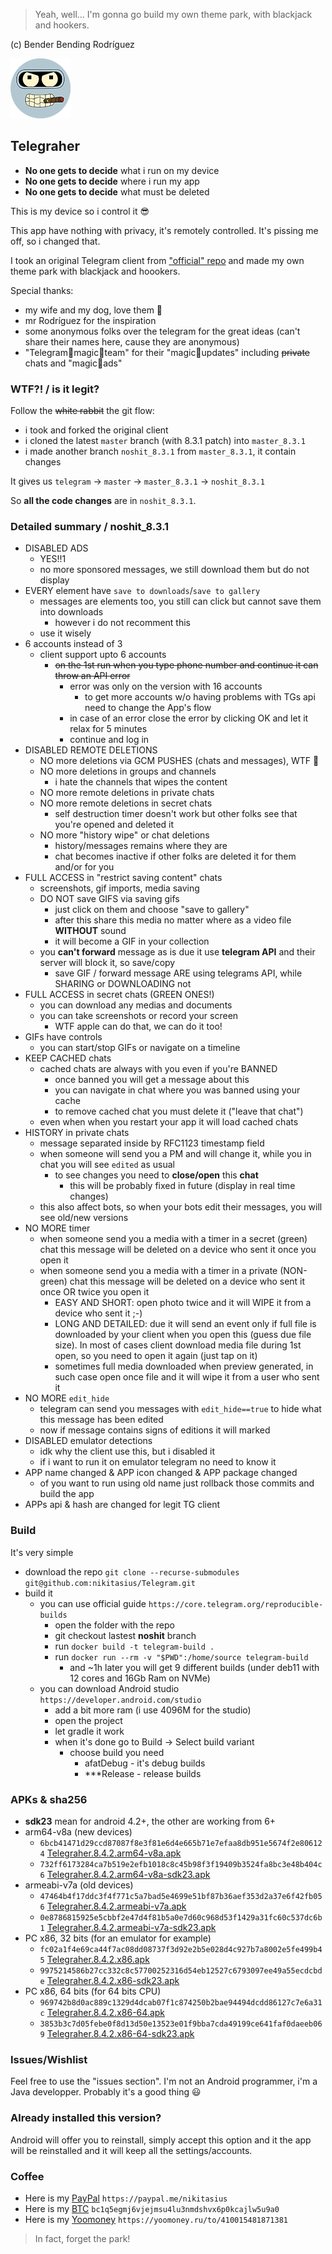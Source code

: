> Yeah, well... I'm gonna go build my own theme park, with blackjack and hookers.

(c) Bender Bending Rodríguez

![Telegraher](/TMessagesProj/src/main/res/mipmap-xhdpi/ic_launcher_sa.png)

## Telegraher

* **No one gets to decide** what i run on my device
* **No one gets to decide** where i run my app
* **No one gets to decide** what must be deleted

This is my device so i control it 😎

This app have nothing with privacy, it's remotely controlled. It's pissing me off, so i changed
that.

I took an original Telegram client from ["official" repo](https://github.com/DrKLO/Telegram) and
made my own theme park with blackjack and hoookers.

Special thanks:

* my wife and my dog, love them 🍑
* mr Rodríguez for the inspiration
* some anonymous folks over the telegram for the great ideas (can't share their names here, cause
  they are anonymous)
* "Telegram🦄magic🦄team" for their "magic🦄updates" including ~~private~~ chats and "magic🦄ads"

### WTF?! / is it legit?

Follow the ~~white rabbit~~ the git flow:

* i took and forked the original client
* i cloned the latest `master` branch (with 8.3.1 patch) into `master_8.3.1`
* i made another branch `noshit_8.3.1` from `master_8.3.1`, it contain changes

It gives us `telegram` -> `master` -> `master_8.3.1` -> `noshit_8.3.1`

So **all the code changes** are in `noshit_8.3.1`.

### Detailed summary / noshit_8.3.1

* DISABLED ADS
    * YES!!1
    * no more sponsored messages, we still download them but do not display
* EVERY element have `save to downloads`/`save to gallery`
    * messages are elements too, you still can click but cannot save them into downloads
        * however i do not recomment this
    * use it wisely
* 6 accounts instead of 3
    * client support upto 6 accounts
        * ~~on the 1st run when you type phone number and continue it can throw an API error~~
            * error was only on the version with 16 accounts
                * to get more accounts w/o having problems with TGs api need to change the App's
                  flow
            * in case of an error close the error by clicking OK and let it relax for 5 minutes
            * continue and log in
* DISABLED REMOTE DELETIONS
    * NO more deletions via GCM PUSHES (chats and messages), WTF 💩
    * NO more deletions in groups and channels
        * i hate the channels that wipes the content
    * NO more remote deletions in private chats
    * NO more remote deletions in secret chats
        * self destruction timer doesn't work but other folks see that you're opened and deleted it
    * NO more "history wipe" or chat deletions
        * history/messages remains where they are
        * chat becomes inactive if other folks are deleted it for them and/or for you
* FULL ACCESS in "restrict saving content" chats
    * screenshots, gif imports, media saving
    * DO NOT save GIFS via saving gifs
        * just click on them and choose "save to gallery"
        * after this share this media no matter where as a video file **WITHOUT** sound
        * it will become a GIF in your collection
    * you **can't forward** message as is due it use **telegram API** and their server will block
      it, so save/copy
        * save GIF / forward message ARE using telegrams API, while SHARING or DOWNLOADING not
* FULL ACCESS in secret chats (GREEN ONES!)
    * you can download any medias and documents
    * you can take screenshots or record your screen
        * WTF apple can do that, we can do it too!
* GIFs have controls
  * you can start/stop GIFs or navigate on a timeline
* KEEP CACHED chats
    * cached chats are always with you even if you're BANNED
        * once banned you will get a message about this
        * you can navigate in chat where you was banned using your cache
        * to remove cached chat you must delete it ("leave that chat")
    * even when when you restart your app it will load cached chats
* HISTORY in private chats
    * message separated inside by RFC1123 timestamp field
    * when someone will send you a PM and will change it, while you in chat you will see `edited` as
      usual
        * to see changes you need to **close/open** this **chat**
            * this will be probably fixed in future (display in real time changes)
    * this also affect bots, so when your bots edit their messages, you will see old/new versions
* NO MORE timer
    * when someone send you a media with a timer in a secret (green) chat this message will be
      deleted on a device who sent it once you open it
    * when someone send you a media with a timer in a private (NON-green) chat this message will be
      deleted on a device who sent it once OR twice you open it
        * EASY AND SHORT: open photo twice and it will WIPE it from a device who sent it ;-)
        * LONG AND DETAILED: due it will send an event only if full file is downloaded by your
          client when you open this (guess due file size). In most of cases client download media
          file during 1st open, so you need to open it again (just tap on it)
        * sometimes full media downloaded when preview generated, in such case open once file and it
          will wipe it from a user who sent it
* NO MORE `edit_hide`
    * telegram can send you messages with `edit_hide==true` to hide what this message has been
      edited
    * now if message contains signs of editions it will marked
* DISABLED emulator detections
    * idk why the client use this, but i disabled it
    * if i want to run it on emulator telegram no need to know it
* APP name changed & APP icon changed & APP package changed
    * of you want to run using old name just rollback those commits and build the app
* APPs api & hash are changed for legit TG client

### Build

It's very simple

* download the repo `git clone --recurse-submodules git@github.com:nikitasius/Telegram.git`
* build it
    * you can use official guide `https://core.telegram.org/reproducible-builds`
        * open the folder with the repo
        * git checkout lastest **noshit** branch
        * run `docker build -t telegram-build .`
        * run `docker run --rm -v "$PWD":/home/source telegram-build`
            * and ~1h later you will get 9 different builds (under deb11 with 12 cores and 16Gb Ram
              on NVMe)
    * you can download Android studio `https://developer.android.com/studio`
        * add a bit more ram (i use 4096M for the studio)
        * open the project
        * let gradle it work
        * when it's done go to Build -> Select build variant
            * choose build you need
                * afatDebug - it's debug builds
                * ***Release - release builds

### APKs & sha256

* **sdk23** mean for android 4.2+, the other are working from 6+
* arm64-v8a (new devices)
    * `6bcb41471d29ccd87087f8e3f81e6d4e665b71e7efaa8db951e5674f2e806124`  [Telegraher.8.4.2.arm64-v8a.apk](https://github.com/nikitasius/Telegraher/releases/download/noshit_8.4.2_release1/Telegraher.8.4.2.arm64-v8a.apk)
    * `732ff6173284ca7b519e2efb1018c8c45b98f3f19409b3524fa8bc3e48b404c6`  [Telegraher.8.4.2.arm64-v8a-sdk23.apk](https://github.com/nikitasius/Telegraher/releases/download/noshit_8.4.2_release1/Telegraher.8.4.2.arm64-v8a-sdk23.apk)
* armeabi-v7a (old devices)
    * `47464b4f17ddc3f4f771c5a7bad5e4699e51bf87b36aef353d2a37e6f42fb056`  [Telegraher.8.4.2.armeabi-v7a.apk](https://github.com/nikitasius/Telegraher/releases/download/noshit_8.4.2_release1/Telegraher.8.4.2.armeabi-v7a.apk)
    * `0e8786815925e5cbbf2e47d4f81b5a0e7d60c968d53f1429a31fc60c537dc6b1`  [Telegraher.8.4.2.armeabi-v7a-sdk23.apk](https://github.com/nikitasius/Telegraher/releases/download/noshit_8.4.2_release1/Telegraher.8.4.2.armeabi-v7a-sdk23.apk)
* PC x86, 32 bits (for an emulator for example)
    * `fc02a1f4e69ca44f7ac08dd08737f3d92e2b5e028d4c927b7a8002e5fe499b45`  [Telegraher.8.4.2.x86.apk](https://github.com/nikitasius/Telegraher/releases/download/noshit_8.4.2_release1/Telegraher.8.4.2.x86.apk)
    * `9975214586b27cc332c8c57700252316d54eb12527c6793097ee49a55ecdcbde`  [Telegraher.8.4.2.x86-sdk23.apk](https://github.com/nikitasius/Telegraher/releases/download/noshit_8.4.2_release1/Telegraher.8.4.2.x86-sdk23.apk)
* PC x86, 64 bits (for 64 bits CPU)
    * `969742b8d0ac889c1329d4dcab07f1c874250b2bae94494dcdd86127c7e6a31c`  [Telegraher.8.4.2.x86-64.apk](https://github.com/nikitasius/Telegraher/releases/download/noshit_8.4.2_release1/Telegraher.8.4.2.x86-64.apk)
    * `3853b3c7d05febe0f8d13d50e13523e01f9bba7cda49199ce641faf0daeeb069`  [Telegraher.8.4.2.x86-64-sdk23.apk](https://github.com/nikitasius/Telegraher/releases/download/noshit_8.4.2_release1/Telegraher.8.4.2.x86-64-sdk23.apk)

### Issues/Wishlist

Feel free to use the "issues section". I'm not an Android programmer, i'm a Java developper.
Probably it's a good thing 😃

### Already installed this version?
Android will offer you to reinstall, simply accept this option and it the app will be reinstalled and it will keep all the settings/accounts.

### Coffee

* Here is my [PayPal](https://paypal.me/nikitasius) `https://paypal.me/nikitasius`
* Here is
  my [BTC](bitcoin:bc1q5egmj6vjejmsu4lu3nmdshvx6p0kcajlw5u9a0?message=github_telegraher) `bc1q5egmj6vjejmsu4lu3nmdshvx6p0kcajlw5u9a0`
* Here is my [Yoomoney](https://yoomoney.ru/to/410015481871381) `https://yoomoney.ru/to/410015481871381`

> In fact, forget the park!